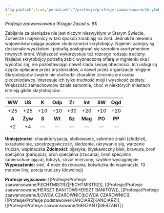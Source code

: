 ```yaml
---
{"dg-publish":true,"permalink":"/profesje/profesje-zaawansowane/skrytobojca/"}
---
```


*Profesja zaawansowana (Księga Zasad s. 81)*

Zabijanie za pieniądze nie jest niczym niezwykłym w Starym Świecie. Żołnierze i najemnicy w taki sposób zarabiają na żołd. Jednakże niewielu wojowników osiąga poziom skuteczności skrytobójcy. Najemni zabójcy są doskonale wyszkoleni i potrafią posługiwać się szerokim asortymentem równych broni. Większość wykorzystuje też różnego rodzaju trucizny. Najlepsi skrytobójcy potrafią zabić wyznaczoną ofiarę w mgnieniu oka i wycofać się, nie pozostawiając nawet śladu swojej obecności. Ich usługi są często opłacane przez arystokratów, a nawet przez organizacje religijne. Skrytobójców zwykle nie obchodzi charakter zlecenia ani osoba zleceniodawcy. Interesuje ich tylko trudność misji i wysokość zapłaty. Większość zamachowców działa samotnie, choć w niektórych miastach istnieją gildie skrytobójców.

|  WW   |   US    |   K   |  Odp   |   Zr   |   Int   |   SW   |  Ogd   |
|:-----:|:-------:|:-----:|:------:|:------:|:-------:|:------:|:------:|
|  +25  |   +25   |  +10  |  +10   |  +30   |   +20   |  +10   |  +20   |
| **A** | **Żyw** | **S** | **Wt** | **Sz** | **Mag** | **PO** | **PP** |
|  +2   |   +4    |   —   |   —    |   —    |    —    |   —    |   —    |

**Umiejętności**: charakteryzacja, plotkowanie, sekretne znaki (złodziei), skradanie się, spostrzegawczość, śledzenie, ukrywanie się, warzenie trucizn, wspinaczka
**Zdolności**: bijatyka, błyskawiczny blok, brawura, broń specjalna (parująca), broń specjalna (rzucana), broń specjalna (unieruchamiająca), łotrzyk, strzał mierzony, szybkie wyciągnięcie
**Wyposażenie:** sieć, 4 noże do rzucania, kotwiczka do wspinaczki, 10 metrów liny, porcja trucizny (dowolnej)

**Profesje wyjściowe:** [[Profesje/Profesje zaawansowane/FECHTMISTRZ\|FECHTMISTRZ]], [[Profesje/Profesje zaawansowane/HERSZT BANITÓW\|HERSZT BANITÓW]], [[Profesje/Profesje zaawansowane/ŁOWCA CZAROWNIC\|ŁOWCA CZAROWNIC]], [[Profesje/Profesje podstawowe/KANCIARZ\|KANCIARZ]], [[Profesje/Profesje zaawansowane/SIERŻANT\|SIERŻANT]]